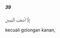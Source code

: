 ##### 39

<span class="ayah">إِلَّآ أَصْحَٰبَ ٱلْيَمِينِ</span>

<span class="ayah_translation">kecuali golongan kanan,</span>
